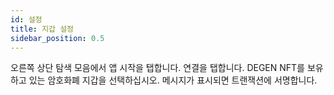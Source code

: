 ```yaml
---
id: 설정
title: 지갑 설정
sidebar_position: 0.5
---
```


오른쪽 상단 탐색 모음에서 앱 시작을 탭합니다. 연결을 탭합니다. DEGEN NFT를 보유하고 있는 암호화폐 지갑을 선택하십시오. 메시지가 표시되면 트랜잭션에 서명합니다. 
